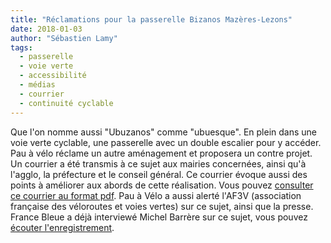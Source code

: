 ```yaml
---
title: "Réclamations pour la passerelle Bizanos Mazères-Lezons"
date: 2018-01-03
author: "Sébastien Lamy"
tags:
  - passerelle
  - voie verte
  - accessibilité
  - médias
  - courrier
  - continuité cyclable
---
```


Que l'on nomme aussi "Ubuzanos" comme "ubuesque". En plein dans une voie verte
cyclable, une passerelle avec un double escalier pour y accéder. Pau à vélo
réclame un autre aménagement et proposera un contre projet. Un courrier a été
transmis à ce sujet aux mairies concernées, ainsi qu'à l'agglo, la préfecture et
le conseil général. Ce courrier évoque aussi des points à améliorer aux abords
de cette réalisation. Vous pouvez [consulter ce courrier au format
pdf](20171228-lettre-passerelle.pdf). Pau à Vélo a aussi alerté l'AF3V
(association française des véloroutes et voies vertes) sur ce sujet, ainsi que
la presse. France Bleue a déjà interviewé Michel Barrère sur ce sujet,
vous pouvez [écouter l'enregistrement](20180301-passerelle-bizanos-france-bleue.mp3).
